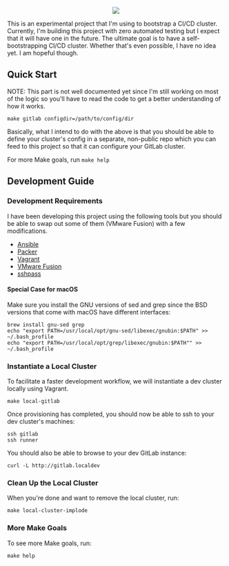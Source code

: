 <p align="center">
  <img src="https://raw.githubusercontent.com/relaxdiego/cicd/main/logo.png">
</p>

This is an experimental project that I'm using to bootstrap a CI/CD
cluster. Currently, I'm building this project with zero automated
testing but I expect that it will have one in the future. The ultimate
goal is to have a self-bootstrapping CI/CD cluster. Whether that's even
possible, I have no idea yet. I am hopeful though.


## Quick Start

NOTE: This part is not well documented yet since I'm still working on
most of the logic so you'll have to read the code to get a better
understanding of how it works.

```
make gitlab configdir=/path/to/config/dir
```

Basically, what I intend to do with the above is that you should be able
to define your cluster's config in a separate, non-public repo which
you can feed to this project so that it can configure your GitLab cluster.

For more Make goals, run `make help`


## Development Guide


### Development Requirements

I have been developing this project using the following tools but you
should be able to swap out some of them (VMware Fusion) with a few
modifications.

* [Ansible](https://docs.ansible.com/ansible/latest/installation_guide/intro_installation.html)
* [Packer](https://www.packer.io/downloads.html)
* [Vagrant](https://www.vagrantup.com/downloads.html)
* [VMware Fusion](https://www.vmware.com/asean/products/fusion.html)
* [sshpass](https://gist.github.com/relaxdiego/f2e09f72e9a54b2262c6acfcd40f7b55)

#### Special Case for macOS

Make sure you install the GNU versions of sed and grep since the BSD versions
that come with macOS have different interfaces:

```
brew install gnu-sed grep
echo "export PATH=/usr/local/opt/gnu-sed/libexec/gnubin:$PATH" >> ~/.bash_profile
echo "export PATH=/usr/local/opt/grep/libexec/gnubin:$PATH"" >> ~/.bash_profile
```


### Instantiate a Local Cluster

To facilitate a faster development workflow, we will instantiate a
dev cluster locally using Vagrant.

```
make local-gitlab
```

Once provisioning has completed, you should now be able to ssh to your
dev cluster's machines:

```
ssh gitlab
ssh runner
```

You should also be able to browse to your dev GitLab instance:

```
curl -L http://gitlab.localdev
```


### Clean Up the Local Cluster

When you're done and want to remove the local cluster, run:

```
make local-cluster-implode
```


### More Make Goals

To see more Make goals, run:

```
make help
```
